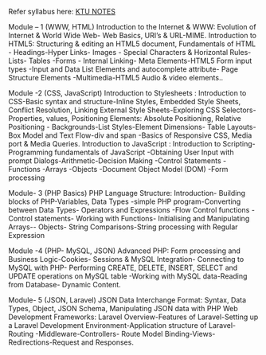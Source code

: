 Refer syllabus here: [KTU NOTES](https://drive.google.com/file/d/1Zh_8Ms6pz4on5S7LYkBId-VzlbqdC2Y3/view)


Module – 1 (WWW, HTML)
Introduction to the Internet & WWW: Evolution of Internet & World Wide Web- Web Basics,
URI’s & URL-MIME.
Introduction to HTML5: Structuring & editing an HTML5 document, Fundamentals of HTML -
Headings-Hyper Links- Images - Special Characters & Horizontal Rules-Lists- Tables -Forms -
Internal Linking- Meta Elements-HTML5 Form input types -Input and Data List Elements and
autocomplete attribute- Page Structure Elements -Multimedia-HTML5 Audio & video elements..  


Module -2 (CSS, JavaScript)
Introduction to Stylesheets : Introduction to CSS-Basic syntax and structure-Inline Styles,
Embedded Style Sheets, Conflict Resolution, Linking External Style Sheets-Exploring CSS
Selectors-Properties, values, Positioning Elements: Absolute Positioning, Relative Positioning -
Backgrounds-List Styles-Element Dimensions- Table Layouts-Box Model and Text Flow-div and
span -Basics of Responsive CSS, Media port & Media Queries.
Introduction to JavaScript : Introduction to Scripting- Programming fundamentals of JavaScript
-Obtaining User Input with prompt Dialogs-Arithmetic-Decision Making -Control Statements -
Functions -Arrays -Objects -Document Object Model (DOM) -Form processing  


Module- 3 (PHP Basics)
PHP Language Structure: Introduction- Building blocks of PHP-Variables, Data Types -simple
PHP program-Converting between Data Types- Operators and Expressions -Flow Control
functions - Control statements- Working with Functions- Initialising and Manipulating Arrays--
Objects- String Comparisons-String processing with Regular Expression  


Module -4 (PHP- MySQL, JSON)
Advanced PHP: Form processing and Business Logic-Cookies- Sessions & MySQL Integration-
Connecting to MySQL with PHP- Performing CREATE, DELETE, INSERT, SELECT and
UPDATE operations on MySQL table -Working with MySQL data-Reading from Database-
Dynamic Content.  


Module- 5 (JSON, Laravel)
JSON Data Interchange Format: Syntax, Data Types, Object, JSON Schema, Manipulating
JSON data with PHP
Web Development Frameworks: Laravel Overview-Features of Laravel-Setting up a Laravel
Development Environment-Application structure of Laravel-Routing -Middleware-Controllers-
Route Model Binding-Views-Redirections-Request and Responses.  

